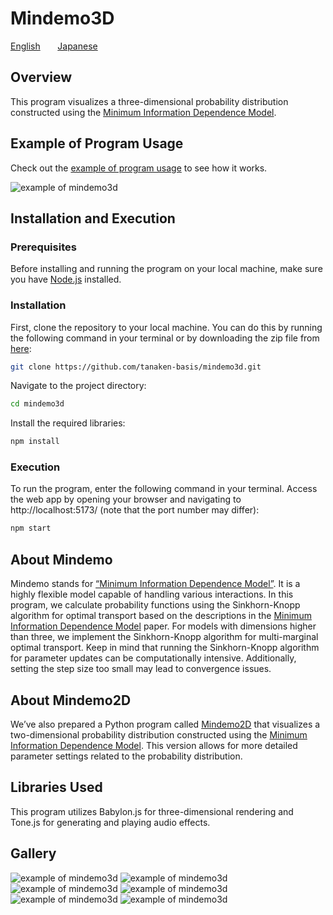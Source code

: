 # Mindemo3D

[English](README.en.md) &nbsp;&nbsp;&nbsp;&nbsp;&nbsp; [Japanese](README.jp.md)

## Overview
This program visualizes a three-dimensional probability distribution constructed using the [Minimum Information Dependence Model](https://arxiv.org/abs/2206.06792).

## Example of Program Usage
Check out the [example of program usage](https://tanaken-basis.github.io/mindemo3d/) to see how it works.

![example of mindemo3d](img/mindemo3d_example.gif)

## Installation and Execution

### Prerequisites
Before installing and running the program on your local machine, make sure you have [Node.js](https://nodejs.org/) installed.

### Installation
First, clone the repository to your local machine. You can do this by running the following command in your terminal or by downloading the zip file from [here](https://github.com/tanaken-basis/mindemo3d):
```sh
git clone https://github.com/tanaken-basis/mindemo3d.git
```

Navigate to the project directory:
```sh
cd mindemo3d
```

Install the required libraries:
```sh
npm install
```

### Execution
To run the program, enter the following command in your terminal. Access the web app by opening your browser and navigating to http://localhost:5173/ (note that the port number may differ):
```sh
npm start
```

## About Mindemo
Mindemo stands for [“Minimum Information Dependence Model”](https://github.com/kyanostat/min-info). It is a highly flexible model capable of handling various interactions. In this program, we calculate probability functions using the Sinkhorn-Knopp algorithm for optimal transport based on the descriptions in the [Minimum Information Dependence Model](https://arxiv.org/abs/2206.06792) paper. For models with dimensions higher than three, we implement the Sinkhorn-Knopp algorithm for multi-marginal optimal transport. Keep in mind that running the Sinkhorn-Knopp algorithm for parameter updates can be computationally intensive. Additionally, setting the step size too small may lead to convergence issues.

## About Mindemo2D
We’ve also prepared a Python program called [Mindemo2D](https://github.com/tanaken-basis/mindemo2d) that visualizes a two-dimensional probability distribution constructed using the [Minimum Information Dependence Model](https://arxiv.org/abs/2206.06792). This version allows for more detailed parameter settings related to the probability distribution. 

## Libraries Used
This program utilizes Babylon.js for three-dimensional rendering and Tone.js for generating and playing audio effects.

## Gallery

![example of mindemo3d](img/mindemo3d_1.png)
![example of mindemo3d](img/mindemo3d_2.png)
![example of mindemo3d](img/mindemo3d_3.png)
![example of mindemo3d](img/mindemo3d_4.png)
![example of mindemo3d](img/mindemo3d_5.png)
![example of mindemo3d](img/mindemo3d_6.png)
